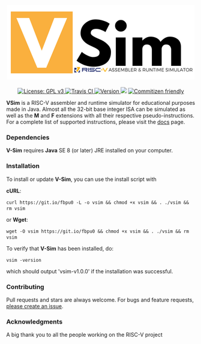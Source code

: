 <p align="center">
  <img src="./docs/source/_static/img/vsim-logo.png" alt="V-Sim" width="500">
  <br><br>
  <a href="https://github.com/andrescv/V-Sim/blob/master/LICENSE">
    <img src="https://img.shields.io/badge/License-GPL%20v3-blue.svg" alt="License: GPL v3">
  </a>
  <a href="https://travis-ci.org/andrescv/V-Sim">
    <img src="https://api.travis-ci.org/andrescv/V-Sim.svg?branch=master" alt="Travis CI">
  </a>
  <a href="https://github.com/andrescv/V-Sim/releases">
    <img src="https://img.shields.io/github/release/andrescv/V-Sim/all.svg" alt="Version">
  </a>
  <img src="https://img.shields.io/github/downloads/andrescv/V-Sim/total.svg">
  <a href="http://commitizen.github.io/cz-cli/">
    <img src="https://img.shields.io/badge/commitizen-friendly-brightgreen.svg"
    alt="Commitizen friendly"
    />
  </a>
</p>

**VSim** is a RISC-V assembler and runtime simulator for educational purposes made in Java. Almost all the 32-bit base integer ISA can be simulated as well as the **M** and **F** extensions with all their respective pseudo-instructions. For a complete list of supported instructions, please visit the [docs](https://github.com/andrescv/V-Sim/wiki) page.

### Dependencies

**V-Sim** requires **Java** SE 8 (or later) JRE installed on your computer.

### Installation

To install or update **V-Sim**, you can use the install script with

**cURL**:

```shell
curl https://git.io/fbpu0 -L -o vsim && chmod +x vsim && . ./vsim && rm vsim
```
or **Wget**:

```shell
wget -O vsim https://git.io/fbpu0 && chmod +x vsim && . ./vsim && rm vsim
```

To verify that **V-Sim** has been installed, do:

```shell
vsim -version
```

which should output 'vsim-v1.0.0' if the installation was successful.

### Contributing

Pull requests and stars are always welcome. For bugs and feature requests, [please create an issue](https://github.com/andrescv/VSim/issues/new).

### Acknowledgments

A big thank you to all the people working on the RISC-V project
